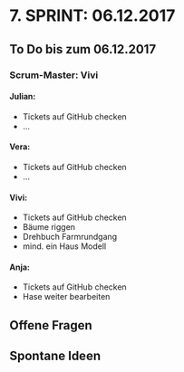 # 7. SPRINT: 06.12.2017
## To Do bis zum 06.12.2017
### Scrum-Master: Vivi

#### Julian:
* Tickets auf GitHub checken
* ...

#### Vera:
* Tickets auf GitHub checken
* ...

#### Vivi:
* Tickets auf GitHub checken
* Bäume riggen
* Drehbuch Farmrundgang
* mind. ein Haus Modell

#### Anja:
* Tickets auf GitHub checken
* Hase weiter bearbeiten


## Offene Fragen

## Spontane Ideen
